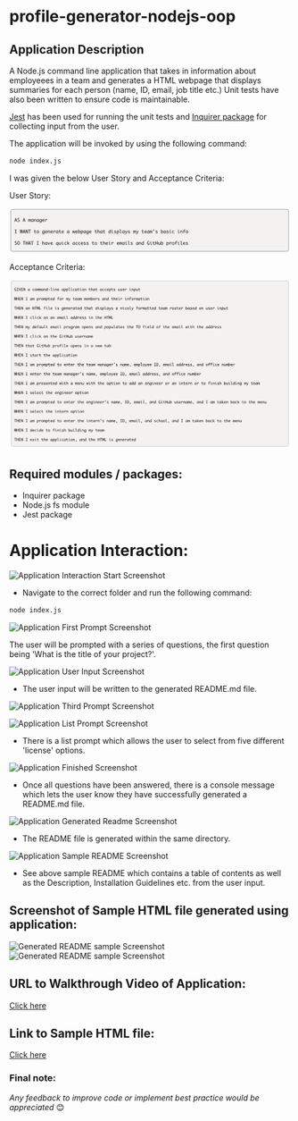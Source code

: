 # profile-generator-nodejs-oop

## Application Description

A Node.js command line application that takes in information about employeees in a team and generates a HTML webpage that displays summaries for each person (name, ID, email, job title etc.) Unit tests have also been written to ensure code is maintainable. 

[Jest](https://www.npmjs.com/package/jest) has been used for running the unit tests and [Inquirer package](https://www.npmjs.com/package/inquirer/v/8.2.4) for collecting input from the user.

The application will be invoked by using the following command:

```bash
node index.js
```

I was given the below User Story and Acceptance Criteria:

User Story:

![User Story](/assets/images/user-story.png) 

Acceptance Criteria:

![Acceptance Criteria](/assets/images/acceptance.png) 

## Required modules / packages:

* Inquirer package
* Node.js fs module
* Jest package

# Application Interaction: 

![Application Interaction Start Screenshot](/Develop/assets/images/start.png)

* Navigate to the correct folder and run the following command: 
```bash
node index.js
```

![Application First Prompt Screenshot](/Develop/assets/images/first-prompt.png)

The user will be prompted with a series of questions, the first question being 'What is the title of your project?'.

![Application User Input Screenshot](/Develop/assets/images/second-prompt.png)

* The user input will be written to the generated README.md file. 

![Application Third Prompt Screenshot](/Develop/assets/images/third-prompt.png)

![Application List Prompt Screenshot](/Develop/assets/images/list.png)

* There is a list prompt which allows the user to select from five different 'license' options. 

![Application Finished Screenshot](/Develop/assets/images/finished.png)

* Once all questions have been answered, there is a console message which lets the user know they have successfully generated a README.md file. 

![Application Generated Readme Screenshot](/Develop/assets/images/readme.png)

* The README file is generated within the same directory. 

![Application Sample README Screenshot](/Develop/assets/images/full-display.png)

* See above sample README which contains a table of contents as well as the Description, Installation Guidelines etc. from the user input.

## Screenshot of Sample HTML file generated using application:

![Generated README sample Screenshot](/Develop/assets/images/sample2.png) 
![Generated README sample Screenshot](/Develop/assets/images/sample.png) 

## URL to Walkthrough Video of Application:

[Click here](https://youtu.be/qqUTjRNRPQ4) 

## Link to Sample HTML file:

[Click here](https://github.com/priscillaluong/nodejs-readme-generator/blob/main/Develop/README%20(sample).md)

### Final note:

*Any feedback to improve code or implement best practice would be appreciated* 😊